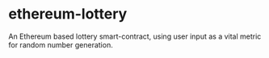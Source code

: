 # ethereum-lottery
An Ethereum based lottery smart-contract, using user input as a vital metric for random number generation.
